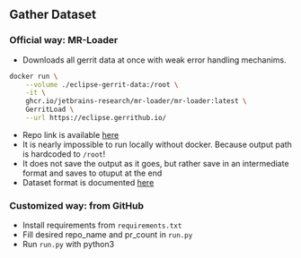 ## Gather Dataset

### Official way: MR-Loader

+ Downloads all gerrit data at once with weak error handling mechanims.

```bash
docker run \
    --volume ./eclipse-gerrit-data:/root \
    -it \
    ghcr.io/jetbrains-research/mr-loader/mr-loader:latest \
    GerritLoad \
    --url https://eclipse.gerrithub.io/
```

+ Repo link is available [here](https://github.com/JetBrains-Research/MR-loader)
+ It is nearly impossible to run locally without docker. Because output path is hardcoded to `/root`!
+ It does not save the output as it goes, but rather save in an intermediate format and saves to otuput at the end
+ Dataset format is documented [here](https://github.com/JetBrains-Research/MR-loader?tab=readme-ov-file#dataset-format)

### Customized way: from GitHub

+ Install requirements from `requirements.txt`
+ Fill desired repo_name and pr_count in `run.py`
+ Run `run.py` with python3
